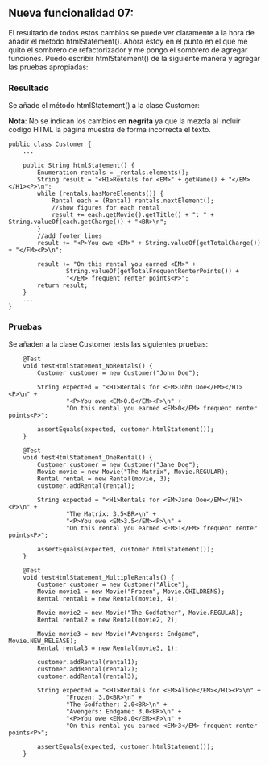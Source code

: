 ## Nueva funcionalidad 07:

El resultado de todos estos cambios se puede ver claramente a la hora de añadir el método htmlStatement(). Ahora 
estoy en el punto en el que me quito el sombrero de refactorizador y me pongo el sombrero de agregar funciones. 
Puedo escribir htmlStatement() de la siguiente manera y agregar las pruebas apropiadas:


### Resultado

Se añade el método htmlStatement() a la clase Customer:

**Nota**: No se indican los cambios en **negrita** ya que la mezcla al incluir codigo HTML la página 
muestra de forma incorrecta el texto.

```
public class Customer {
    ...

    public String htmlStatement() {
        Enumeration rentals = _rentals.elements();
        String result = "<H1>Rentals for <EM>" + getName() + "</EM></H1><P>\n";
        while (rentals.hasMoreElements()) {
            Rental each = (Rental) rentals.nextElement();
            //show figures for each rental
            result += each.getMovie().getTitle() + ": " + String.valueOf(each.getCharge()) + "<BR>\n";
        }
        //add footer lines
        result += "<P>You owe <EM>" + String.valueOf(getTotalCharge()) + "</EM><P>\n";

        result += "On this rental you earned <EM>" +
                String.valueOf(getTotalFrequentRenterPoints()) +
                "</EM> frequent renter points<P>";
        return result;
    }
    ...
}
```

### Pruebas

Se añaden a la clase Customer tests las siguientes pruebas:


```
    @Test
    void testHtmlStatement_NoRentals() {
        Customer customer = new Customer("John Doe");

        String expected = "<H1>Rentals for <EM>John Doe</EM></H1><P>\n" +
                "<P>You owe <EM>0.0</EM><P>\n" +
                "On this rental you earned <EM>0</EM> frequent renter points<P>";

        assertEquals(expected, customer.htmlStatement());
    }

    @Test
    void testHtmlStatement_OneRental() {
        Customer customer = new Customer("Jane Doe");
        Movie movie = new Movie("The Matrix", Movie.REGULAR);
        Rental rental = new Rental(movie, 3);
        customer.addRental(rental);

        String expected = "<H1>Rentals for <EM>Jane Doe</EM></H1><P>\n" +
                "The Matrix: 3.5<BR>\n" +
                "<P>You owe <EM>3.5</EM><P>\n" +
                "On this rental you earned <EM>1</EM> frequent renter points<P>";

        assertEquals(expected, customer.htmlStatement());
    }

    @Test
    void testHtmlStatement_MultipleRentals() {
        Customer customer = new Customer("Alice");
        Movie movie1 = new Movie("Frozen", Movie.CHILDRENS);
        Rental rental1 = new Rental(movie1, 4);

        Movie movie2 = new Movie("The Godfather", Movie.REGULAR);
        Rental rental2 = new Rental(movie2, 2);

        Movie movie3 = new Movie("Avengers: Endgame", Movie.NEW_RELEASE);
        Rental rental3 = new Rental(movie3, 1);

        customer.addRental(rental1);
        customer.addRental(rental2);
        customer.addRental(rental3);

        String expected = "<H1>Rentals for <EM>Alice</EM></H1><P>\n" +
                "Frozen: 3.0<BR>\n" +
                "The Godfather: 2.0<BR>\n" +
                "Avengers: Endgame: 3.0<BR>\n" +
                "<P>You owe <EM>8.0</EM><P>\n" +
                "On this rental you earned <EM>3</EM> frequent renter points<P>";

        assertEquals(expected, customer.htmlStatement());
    }
```
